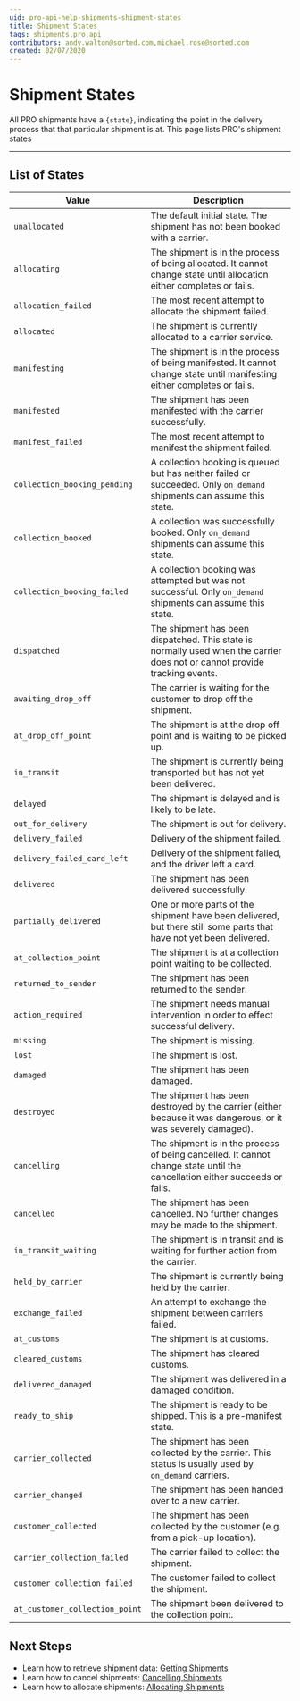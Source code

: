 ```yaml
---
uid: pro-api-help-shipments-shipment-states
title: Shipment States
tags: shipments,pro,api
contributors: andy.walton@sorted.com,michael.rose@sorted.com
created: 02/07/2020
---
```

# Shipment States

All PRO shipments have a `{state}`, indicating the point in the delivery process that that particular shipment is at. This page lists PRO's shipment states 

---

## List of States

| Value | Description |
|------ | ------------|
| `unallocated` | The default initial state. The shipment has not been booked with a carrier. |
| `allocating` | The shipment is in the process of being allocated. It cannot change state until allocation either completes or fails. |
| `allocation_failed` | The most recent attempt to allocate the shipment failed. |
| `allocated` | The shipment is currently allocated to a carrier service. |
| `manifesting` | The shipment is in the process of being manifested. It cannot change state until manifesting either completes or fails. |
| `manifested` | The shipment has been manifested with the carrier successfully. |
| `manifest_failed` | The most recent attempt to manifest the shipment failed. |
| `collection_booking_pending` | A collection booking is queued but has neither failed or succeeded. Only `on_demand` shipments can assume this state. |
| `collection_booked` | A collection was successfully booked. Only `on_demand` shipments can assume this state. |
| `collection_booking_failed` | A collection booking was attempted but was not successful. Only `on_demand` shipments can assume this state. |
| `dispatched` | The shipment has been dispatched. This state is normally used when the carrier does not or cannot provide tracking events. |
| `awaiting_drop_off` | The carrier is waiting for the customer to drop off the shipment. |
| `at_drop_off_point` | The shipment is at the drop off point and is waiting to be picked up. |
| `in_transit` | The shipment is currently being transported but has not yet been delivered. |
| `delayed` | The shipment is delayed and is likely to be late. |
| `out_for_delivery` | The shipment is out for delivery. |
| `delivery_failed` | Delivery of the shipment failed. |
| `delivery_failed_card_left` | Delivery of the shipment failed, and the driver left a card. |
| `delivered` | The shipment has been delivered successfully. |
| `partially_delivered` | One or more parts of the shipment have been delivered, but there still some parts that have not yet been delivered. |
| `at_collection_point` | The shipment is at a collection point waiting to be collected. |
| `returned_to_sender` | The shipment has been returned to the sender. |
| `action_required` | The shipment needs manual intervention in order to effect successful delivery. |
| `missing` | The shipment is missing. |
| `lost` | The shipment is lost. |
| `damaged` | The shipment has been damaged. |
| `destroyed` | The shipment has been destroyed by the carrier (either because it was dangerous, or it was severely damaged). |
| `cancelling` | The shipment is in the process of being cancelled. It cannot change state until the cancellation either succeeds or fails. |
| `cancelled` | The shipment has been cancelled. No further changes may be made to the shipment. |
| `in_transit_waiting` | The shipment is in transit and is waiting for further action from the carrier. |
| `held_by_carrier` | The shipment is currently being held by the carrier. |
| `exchange_failed` | An attempt to exchange the shipment between carriers failed. |
| `at_customs` | The shipment is at customs. |
| `cleared_customs` | The shipment has cleared customs. |
| `delivered_damaged` | The shipment was delivered in a damaged condition. |
| `ready_to_ship` | The shipment is ready to be shipped. This is a pre-manifest state. |
| `carrier_collected` | The shipment has been collected by the carrier. This status is usually used by `on_demand` carriers. |
| `carrier_changed` | The shipment has been handed over to a new carrier. |
| `customer_collected` | The shipment has been collected by the customer (e.g. from a pick-up location). |
| `carrier_collection_failed` | The carrier failed to collect the shipment. |
| `customer_collection_failed` | The customer failed to collect the shipment. |
| `at_customer_collection_point` | The shipment been delivered to the collection point. |

## Next Steps

* Learn how to retrieve shipment data: [Getting Shipments](/pro/api/shipments/getting_shipments.html)
* Learn how to cancel shipments: [Cancelling Shipments](/pro/api/shipments/cancelling_shipments.html)
* Learn how to allocate shipments: [Allocating Shipments](/pro/api/shipments/allocating_shipments.html)